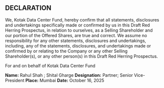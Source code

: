 ## DECLARATION

We, Kotak Data Center Fund, hereby confirm that all statements, disclosures and undertakings specifically made or confirmed by us in this Draft Red Herring Prospectus, in relation to ourselves, as a Selling Shareholder and our portion of the Offered Shares, are true and correct. We assume no responsibility for any other statements, disclosures and undertakings, including, any of the statements, disclosures, and undertakings made or confirmed by or relating to the Company or any other Selling Shareholder(s), or any other person(s) in this Draft Red Herring Prospectus.

For and on behalf of Kotak Data Center Fund

**Name:** Rahul Shah ; Shital Gharge
**Designation:** Partner; Senior Vice-President
**Place:** Mumbai
**Date:** October 16, 2025